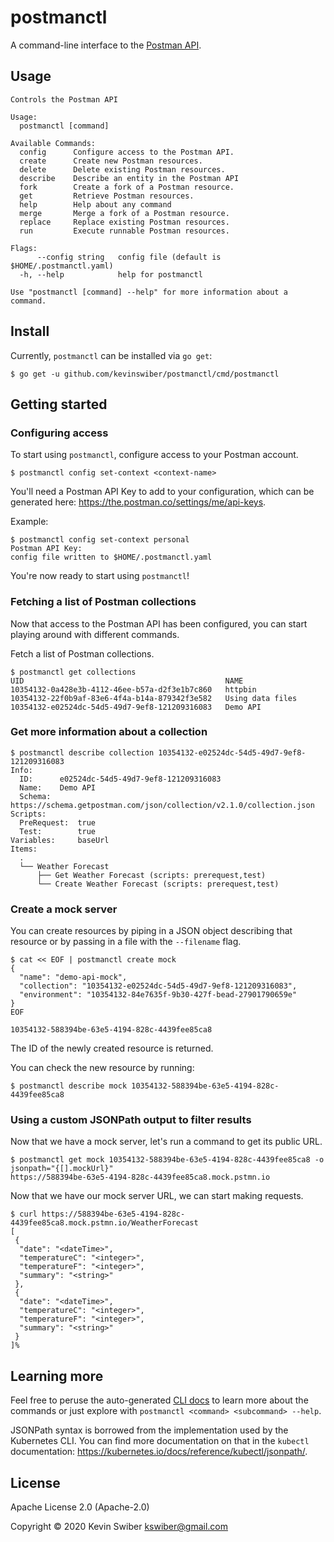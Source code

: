 # postmanctl

A command-line interface to the [Postman API](https://docs.api.getpostman.com/).

## Usage

```
Controls the Postman API

Usage:
  postmanctl [command]

Available Commands:
  config      Configure access to the Postman API.
  create      Create new Postman resources.
  delete      Delete existing Postman resources.
  describe    Describe an entity in the Postman API
  fork        Create a fork of a Postman resource.
  get         Retrieve Postman resources.
  help        Help about any command
  merge       Merge a fork of a Postman resource.
  replace     Replace existing Postman resources.
  run         Execute runnable Postman resources.

Flags:
      --config string   config file (default is $HOME/.postmanctl.yaml)
  -h, --help            help for postmanctl

Use "postmanctl [command] --help" for more information about a command.
```

## Install

Currently, `postmanctl` can be installed via `go get`:

```
$ go get -u github.com/kevinswiber/postmanctl/cmd/postmanctl
```

## Getting started

### Configuring access

To start using `postmanctl`, configure access to your Postman account.

```
$ postmanctl config set-context <context-name>
```

You'll need a Postman API Key to add to your configuration, which can be generated here: https://the.postman.co/settings/me/api-keys.

Example:

```
$ postmanctl config set-context personal
Postman API Key: 
config file written to $HOME/.postmanctl.yaml
```

You're now ready to start using `postmanctl`!

### Fetching a list of Postman collections

Now that access to the Postman API has been configured, you can start playing around with different commands.

Fetch a list of Postman collections.

```
$ postmanctl get collections
UID                                             NAME
10354132-0a428e3b-4112-46ee-b57a-d2f3e1b7c860   httpbin
10354132-22f0b9af-83e6-4f4a-b14a-879342f3e582   Using data files
10354132-e02524dc-54d5-49d7-9ef8-121209316083   Demo API
```

### Get more information about a collection

```
$ postmanctl describe collection 10354132-e02524dc-54d5-49d7-9ef8-121209316083
Info:
  ID:      e02524dc-54d5-49d7-9ef8-121209316083
  Name:    Demo API
  Schema:  https://schema.getpostman.com/json/collection/v2.1.0/collection.json
Scripts:
  PreRequest:  true
  Test:        true
Variables:     baseUrl
Items:
  .
  └── Weather Forecast
      ├── Get Weather Forecast (scripts: prerequest,test)
      └── Create Weather Forecast (scripts: prerequest,test)
```

### Create a mock server

You can create resources by piping in a JSON object describing that resource or by passing in a file with the `--filename` flag.

```
$ cat << EOF | postmanctl create mock
{
  "name": "demo-api-mock",
  "collection": "10354132-e02524dc-54d5-49d7-9ef8-121209316083",
  "environment": "10354132-84e7635f-9b30-427f-bead-27901790659e"
}
EOF

10354132-588394be-63e5-4194-828c-4439fee85ca8
```

The ID of the newly created resource is returned.

You can check the new resource by running:

```
$ postmanctl describe mock 10354132-588394be-63e5-4194-828c-4439fee85ca8
```

### Using a custom JSONPath output to filter results

Now that we have a mock server, let's run a command to get its public URL.

```
$ postmanctl get mock 10354132-588394be-63e5-4194-828c-4439fee85ca8 -o jsonpath="{[].mockUrl}"
https://588394be-63e5-4194-828c-4439fee85ca8.mock.pstmn.io
```

Now that we have our mock server URL, we can start making requests.

```
$ curl https://588394be-63e5-4194-828c-4439fee85ca8.mock.pstmn.io/WeatherForecast  
[
 {
  "date": "<dateTime>",
  "temperatureC": "<integer>",
  "temperatureF": "<integer>",
  "summary": "<string>"
 },
 {
  "date": "<dateTime>",
  "temperatureC": "<integer>",
  "temperatureF": "<integer>",
  "summary": "<string>"
 }
]%  
```

## Learning more

Feel free to peruse the auto-generated [CLI docs](doc/postmanctl.md) to learn more about the commands or just explore with `postmanctl <command> <subcommand> --help`.

JSONPath syntax is borrowed from the implementation used by the Kubernetes CLI.  You can find more documentation on that in the `kubectl` documentation: https://kubernetes.io/docs/reference/kubectl/jsonpath/.

## License

Apache License 2.0 (Apache-2.0) 

Copyright © 2020 Kevin Swiber <kswiber@gmail.com>